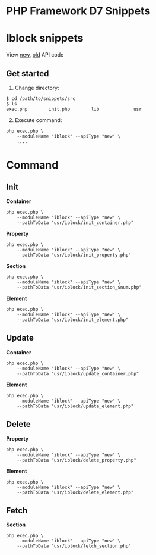 # PHP Framework D7 Snippets


# Iblock snippets

View [new](/src/lib/iblock/new), [old](/src/lib/iblock/old) API code

## Get started

1. Change directory:

```shell
$ cd /path/to/snippets/src
$ ls
exec.php        init.php        lib             usr
```

2. Execute command:

```shell
php exec.php \
    --moduleName "iblock" --apiType "new" \
    ....
```

# Command

## Init

**Container**

```shell
php exec.php \
    --moduleName "iblock" --apiType "new" \
    --pathToData "usr/iblock/init_container.php"
```

**Property**

```shell
php exec.php \
    --moduleName "iblock" --apiType "new" \
    --pathToData "usr/iblock/init_property.php"
```

**Section**

```shell
php exec.php \
    --moduleName "iblock" --apiType "new" \
    --pathToData "usr/iblock/init_section_$num.php"
```

**Element**

```shell
php exec.php \
    --moduleName "iblock" --apiType "new" \
    --pathToData "usr/iblock/init_element.php"
```

## Update

**Container**

```shell
php exec.php \
    --moduleName "iblock" --apiType "new" \
    --pathToData "usr/iblock/update_container.php"
```

**Element**

```shell
php exec.php \
    --moduleName "iblock" --apiType "new" \
    --pathToData "usr/iblock/update_element.php"
```

## Delete

**Property**

```shell
php exec.php \
    --moduleName "iblock" --apiType "new" \
    --pathToData "usr/iblock/delete_property.php"
```

**Element**

```shell
php exec.php \
    --moduleName "iblock" --apiType "new" \
    --pathToData "usr/iblock/delete_element.php"
```

## Fetch

**Section**

```shell
php exec.php \
    --moduleName "iblock" --apiType "new" \
    --pathToData "usr/iblock/fetch_section.php"

